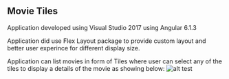 ## Movie Tiles

Application developed using Visual Studio 2017 using Angular 6.1.3

Application did use Flex Layout package to provide custom layout and better user experince for different display size.

Application can list movies in form of Tiles where user can select any of the tiles to display a details of the movie as showing below:
![alt test](https://github.com/TamerDotnet/Movie-Tiles/blob/master/ListVideo.gif)
